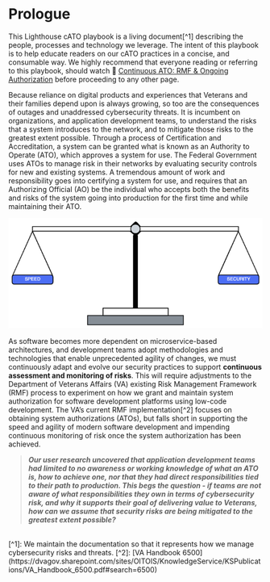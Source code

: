 # Prologue

This Lighthouse cATO playbook is a living document[^1] describing the people, processes and technology we leverage. The intent of this playbook is to help educate readers on our cATO practices in a concise, and consumable way. We highly recommend that everyone reading or referring to this playbook, should watch 🎥 [Continuous ATO: RMF & Ongoing Authorization](https://www.youtube.com/watch?v=k4lO3-9kIM0) before proceeding to any other page.
<br/>

Because reliance on digital products and experiences that Veterans and their families depend upon is always growing, so too are the consequences of outages and unaddressed cybersecurity threats. It is incumbent on organizations, and application development teams, to understand the risks that a system introduces to the network, and to mitigate those risks to the greatest extent possible. Through a process of Certification and Accreditation, a system can be granted what is known as an Authority to Operate (ATO), which approves a system for use. The Federal Government uses ATOs to manage risk in their networks by evaluating security controls for new and existing systems. A tremendous amount of work and responsibility goes into certifying a system for use, and requires that an Authorizing Official (AO) be the individual who accepts both the benefits and risks of the system going into production for the first time and while maintaining their ATO. 

![This is an image](images/weightScale.png)
  
As software becomes more dependent on microservice-based architectures, and development teams adopt methodologies and technologies that enable unprecedented agility of changes, we must continuously adapt and evolve our security practices to support **continuous assessment and monitoring of risks**. This will require adjustments to the Department of Veterans Affairs (VA) existing Risk Management Framework (RMF) process to experiment on how we grant and maintain system authorization for software development platforms using low-code development. The VA’s current RMF implementation[^2] focuses on obtaining system authorizations (ATOs), but falls short in supporting the speed and agility of modern software development and impending continuous monitoring of risk once the system authorization has been achieved. 

> ***Our user research uncovered that application development teams had limited to no awareness or working knowledge of what an ATO is, how to achieve one, nor that they had direct responsibilities tied to their path to production. This begs the question - if teams are not aware of what responsibilities they own in terms of cybersecurity risk, and why it supports their goal of delivering value to Veterans, how can we assume that security risks are being mitigated to the greatest extent possible?***



<br/>
[^1]: We maintain the documentation so that it represents how we manage cybersecurity risks and threats.
[^2]: [VA Handbook 6500](https://dvagov.sharepoint.com/sites/OITOIS/KnowledgeService/KSPublications/VA_Handbook_6500.pdf#search=6500)

